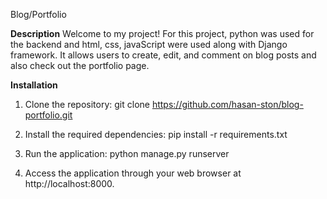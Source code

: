 Blog/Portfolio

**Description**
Welcome to my project! For this project, python was used for the backend and html, css, javaScript were used along with Django framework. It allows users to create, edit, and comment on blog posts and also check out the portfolio page.

**Installation**
1. Clone the repository:
  git clone https://github.com/hasan-ston/blog-portfolio.git

2. Install the required dependencies:
  pip install -r requirements.txt
  
3. Run the application:
  python manage.py runserver

4. Access the application through your web browser at http://localhost:8000.
